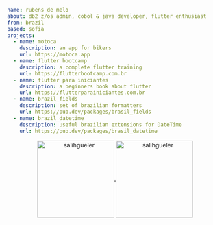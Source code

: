 ```yaml
name: rubens de melo
about: db2 z/os admin, cobol & java developer, flutter enthusiast
from: brazil
based: sofia
projects:
  - name: motoca
    description: an app for bikers
    url: https://motoca.app
  - name: flutter bootcamp
    description: a complete flutter training
    url: https://flutterbootcamp.com.br
  - name: flutter para iniciantes
    description: a beginners book about flutter
    url: https://flutterparainiciantes.com.br
  - name: brazil_fields
    description: set of brazilian formatters
    url: https://pub.dev/packages/brasil_fields
  - name: brazil_datetime
    description: useful brazilian extensions for DateTime
    url: https://pub.dev/packages/brasil_datetime
```

<p align="center">
<a href="https://github.com/rubensdemelo">
  <img height="180em" align="center" src="https://github-readme-stats.vercel.app/api?username=rubensdemelo&show_icons=true&locale=en&theme=algolia&include_all_commits=true&count_private=true" alt="salihgueler"/>
  <img height="180em" align="center" src="https://github-readme-stats.vercel.app/api/top-langs?username=rubensdemelo&show_icons=true&locale=en&layout=compact&langs_count=8&theme=algolia" alt="salihgueler"/>
</a>
</p>
